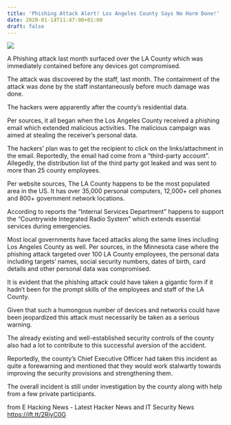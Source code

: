 ```yaml
---
title: 'Phishing Attack Alert! Los Angeles County Says No Harm Done!'
date: 2020-01-14T11:47:00+01:00
draft: false
---
```


[![](https://1.bp.blogspot.com/-xE82vvRl9YU/Xh13iKyqtxI/AAAAAAAAJnQ/IPBxIl-xz3sKOMXwS5DLhzJkpvTyLiefQCLcBGAsYHQ/s640/11.jpg)](https://1.bp.blogspot.com/-xE82vvRl9YU/Xh13iKyqtxI/AAAAAAAAJnQ/IPBxIl-xz3sKOMXwS5DLhzJkpvTyLiefQCLcBGAsYHQ/s1600/11.jpg)

  
A Phishing attack last month surfaced over the LA County which was immediately contained before any devices got compromised.  
  
The attack was discovered by the staff, last month. The containment of the attack was done by the staff instantaneously before much damage was done.  
  
The hackers were apparently after the county’s residential data.  
  
Per sources, it all began when the Los Angeles County received a phishing email which extended malicious activities. The malicious campaign was aimed at stealing the receiver’s personal data.  
  
The hackers’ plan was to get the recipient to click on the links/attachment in the email. Reportedly, the email had come from a “third-party account”. Allegedly, the distribution list of the third party got leaked and was sent to more than 25 county employees.  
  
Per website sources, The LA County happens to be the most populated area in the US. It has over 35,000 personal computers, 12,000+ cell phones and 800+ government network locations.  
  
According to reports the “Internal Services Department” happens to support the “Countrywide Integrated Radio System” which extends essential services during emergencies.  
  
Most local governments have faced attacks along the same lines including Los Angeles County as well. Per sources, in the Minnesota case where the phishing attack targeted over 100 LA County employees, the personal data including targets’ names, social security numbers, dates of birth, card details and other personal data was compromised.  
  
It is evident that the phishing attack could have taken a gigantic form if it hadn’t been for the prompt skills of the employees and staff of the LA County.  
  
Given that such a humongous number of devices and networks could have been jeopardized this attack must necessarily be taken as a serious warning.  
  
The already existing and well-established security controls of the county also had a lot to contribute to this successful aversion of the accident.  
  
Reportedly, the county’s Chief Executive Officer had taken this incident as quite a forewarning and mentioned that they would work stalwartly towards improving the security provisions and strengthening them.  
  
The overall incident is still under investigation by the county along with help from a few private participants.  
  

  
  
from E Hacking News - Latest Hacker News and IT Security News https://ift.tt/2RiyC0G